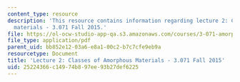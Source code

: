 ```yaml
---
content_type: resource
description: 'This resource contains information regarding lecture 2: Classes of amorphous
  materials - 3.071 Fall 2015.'
file: https://ol-ocw-studio-app-qa.s3.amazonaws.com/courses/3-071-amorphous-materials-fall-2015/25224366c14974b897ee93b27def6225_MIT3_071F15_Lecture2.pdf
file_type: application/pdf
parent_uid: bb852e12-03a6-e8a1-00c2-b7c7cfe9eb9a
resourcetype: Document
title: 'Lecture 2: Classes of Amorphous Materials - 3.071 Fall 2015'
uid: 25224366-c149-74b8-97ee-93b27def6225
---
```

